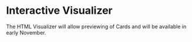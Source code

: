 # Interactive Visualizer

The HTML Visualizer will allow previewing of Cards and will be available in early November.
